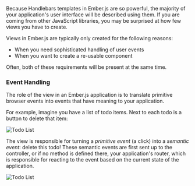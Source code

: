 Because Handlebars templates in Ember.js are so powerful, the majority
of your application's user interface will be described using them. If
you are coming from other JavaScript libraries, you may be surprised at
how few views you have to create.

Views in Ember.js are typically only created for the following reasons:

* When you need sophisticated handling of user events
* When you want to create a re-usable component

Often, both of these requirements will be present at the same time.

### Event Handling

The role of the view in an Ember.js application is to translate
primitive browser events into events that have meaning to your
application.

For example, imagine you have a list of todo items. Next to each todo is
a button to delete that item:

![Todo List](/guides/views/images/todo-list.png)

The view is responsible for turning a _primitive event_ (a click) into a
_semantic event_: delete this todo! These semantic events are first sent 
up to the controller, or if no method is defined there, your application's 
router, which is responsible for reacting to the event based on the 
current state of the application.


![Todo List](/guides/views/images/primitive-to-semantic-event.png)
